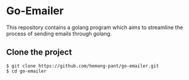 # Go-Emailer


This repository contains a golang program which aims to streamline the process of sending emails through golang.

## Clone the project

```
$ git clone https://github.com/hemang-pant/go-emailer.git
$ cd go-emailer
```

